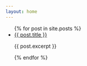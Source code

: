 ```yaml
---
layout: home
---
```


<ul>
  {% for post in site.posts %}
    <li>
      <a href="{{ post.url }}">{{ post.title }}</a>
	  <p>{{ post.excerpt }}</p>
    </li>
  {% endfor %}
</ul>